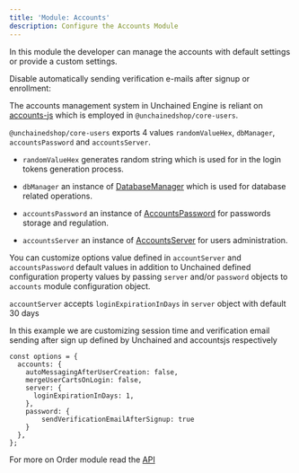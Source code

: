```yaml
---
title: 'Module: Accounts'
description: Configure the Accounts Module
---
```


In this module the developer can manage the accounts with default settings or provide a custom settings.

Disable automatically sending verification e-mails after signup or enrollment:

The accounts management system in Unchained Engine is reliant on [accounts-js](https://github.com/accounts-js/accounts) which is employed in `@unchainedshop/core-users`.

`@unchainedshop/core-users` exports 4 values `randomValueHex`, `dbManager`, `accountsPassword` and `accountsServer`.

- `randomValueHex` generates random string which is used for in the login tokens generation process.

- `dbManager` an instance of [DatabaseManager](https://www.accountsjs.com/docs/api/database-manager/index) which is used for database related operations.

- `accountsPassword` an instance of [AccountsPassword](https://www.accountsjs.com/docs/api/password/classes/accountspassword) for passwords storage and regulation.

- `accountsServer` an instance of [AccountsServer](https://www.accountsjs.com/docs/api/server/classes/accountsserver/) for users administration.

You can customize options value defined in `accountServer` and `accountsPassword` default values in addition to Unchained defined configuration property values by passing `server` and/or `password` objects to `accounts` module configuration object.

`accountServer` accepts `loginExpirationInDays` in `server` object with default 30 days

In this example we are customizing session time and verification email sending after sign up defined by Unchained and accountsjs respectively

```
const options = {
  accounts: {
    autoMessagingAfterUserCreation: false,
    mergeUserCartsOnLogin: false,
    server: {
      loginExpirationInDays: 1,
    },
    password: {
        sendVerificationEmailAfterSignup: true
    }
  },
};
```

For more on Order module read the [API](#)
